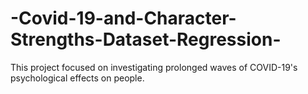 # -Covid-19-and-Character-Strengths-Dataset-Regression-
This project focused on investigating prolonged waves of COVID-19's psychological effects on people. 
